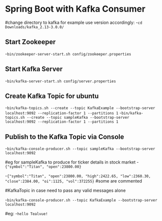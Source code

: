 # Spring Boot with Kafka Consumer
#change directory to kafka for example use version accordingly:
-`cd Downloads/kafka_2.13-3.0.0/`


## Start Zookeeper
-`bin/zookeeper-server-start.sh config/zookeeper.properties`


## Start Kafka Server
-`bin/kafka-server-start.sh config/server.properties`


## Create Kafka Topic for ubuntu
-`bin/kafka-topics.sh --create --topic KafkaExample --bootstrap-server localhost:9092 --replication-factor 1 --partitions 1`
-`bin/kafka-topics.sh --create --topic sampleKafka --bootstrap-server localhost:9092 --replication-factor 1 --partitions 1`



## Publish to the Kafka Topic via Console
-`bin/kafka-console-producer.sh --topic sampleKafka --bootstrap-server localhost:9092`

#eg for sampleKafka to produce for ticker details in stock market
-`{"symbol":"Titan", "open":23800.00}`

-`{"symbol":"Titan", "open":23800.00, "high":2422.65, "low":2360.30, "close":2384.00, "oi":1125, "vol":372255}` #some are commented



#KafkaTopic in case need to pass any valid messages alone

-`bin/kafka-console-producer.sh --topic KafkaExample --bootstrap-server localhost:9092`

#eg:
-`hello Tealvue!`






